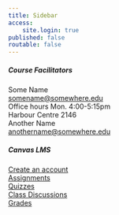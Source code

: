 ```yaml
---
title: Sidebar
access:
    site.login: true
published: false
routable: false
---
```


##### Course Facilitators
Some Name  
<somename@somewhere.edu>   
Office hours Mon. 4:00-5:15pm  
Harbour Centre 2146  
Another Name  
<anothername@somewhere.edu>  
##### Canvas LMS
[Create an account](http://localhost/grav-skeleton-course-hub-site/activate_user)  
[Assignments](https://canvas.sfu.ca/courses/25492/assignments)  
[Quizzes](https://canvas.sfu.ca/courses/25492/quizzes)  
[Class Discussions](https://canvas.sfu.ca/courses/25492/discussion_topics)  
[Grades](https://canvas.sfu.ca/grades)  